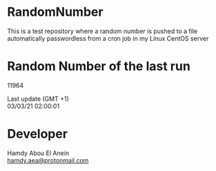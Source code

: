 # RandomNumber    
This is a test repository where a random number is pushed to a file automatically passwordless from a cron job in my Linux CentOS server    
# Random Number of the last run   
11964
      
Last update (GMT +1)    
03/03/21 02:00:01
# Developer    
Hamdy Abou El Anein   
hamdy.aea@protonmail.com
